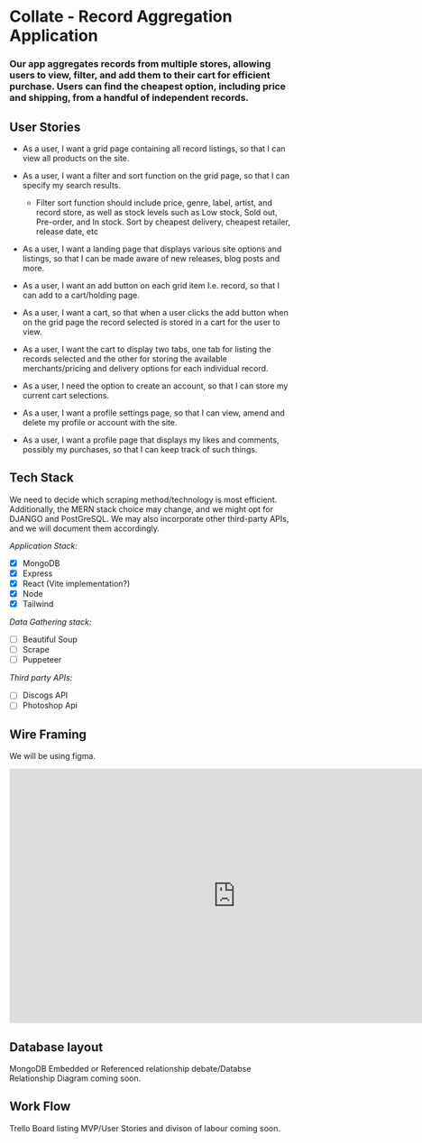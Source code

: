 # Collate - Record Aggregation Application

### Our app aggregates records from multiple stores, allowing users to view, filter, and add them to their cart for efficient purchase. Users can find the cheapest option, including price and shipping, from a handful of independent records.


## User Stories

* As a user, I want a grid page containing all record listings, so that I can view all products on the site.

* As a user, I want a filter and sort function on the grid page, so that I can specify my search results.

  * Filter sort function should include price, genre, label, artist, and record store, as well as stock levels such as Low stock, Sold out, Pre-order, and In stock. Sort by cheapest delivery, cheapest retailer, release date, etc

* As a user, I want a landing page that displays various site options and listings, so that I can be made aware of new releases, blog posts and more.

* As a user, I want an add button on each grid item I.e. record, so that I can add to a cart/holding page.

* As a user, I want a cart, so that when a user clicks the add button when on the grid page the record selected is stored in a cart for the user to view.

* As a user, I want the cart to display two tabs, one tab for listing the records selected and the other for storing the available merchants/pricing and delivery options for each individual record.

* As a user, I need the option to create an account, so that I can store my current cart selections.

* As a user, I want a profile settings page, so that I can view, amend and delete my profile or account with the site. 

* As a user, I want a profile page that displays my likes and comments, possibly my purchases, so that I can keep track of such things.


## Tech Stack

We need to decide which scraping method/technology is most efficient. Additionally, the MERN stack choice may change, and we might opt for DJANGO and PostGreSQL. We may also incorporate other third-party APIs, and we will document them accordingly.

*Application Stack:*

 - [x] MongoDB
 - [x] Express
 - [x] React (Vite implementation?)
 - [x] Node
 - [x] Tailwind
 
*Data Gathering stack:*

- [ ] Beautiful Soup
- [ ] Scrape
- [ ] Puppeteer

*Third party APIs:*

- [ ] Discogs API
- [ ] Photoshop Api

## Wire Framing

We will be using figma.

<iframe style="border: 1px solid rgba(0, 0, 0, 0.1);" width="800" height="450" src="https://www.figma.com/embed?embed_host=share&url=https%3A%2F%2Fwww.figma.com%2Ffile%2F4WForUR90lj8ljhgDeXs5n%2FCollate-Application%3Ft%3DmJQueTJA4lgDmytS-1" allowfullscreen></iframe>

## Database layout 

MongoDB Embedded or Referenced relationship debate/Databse Relationship Diagram coming soon. 

## Work Flow 

Trello Board listing MVP/User Stories and divison of labour coming soon.


